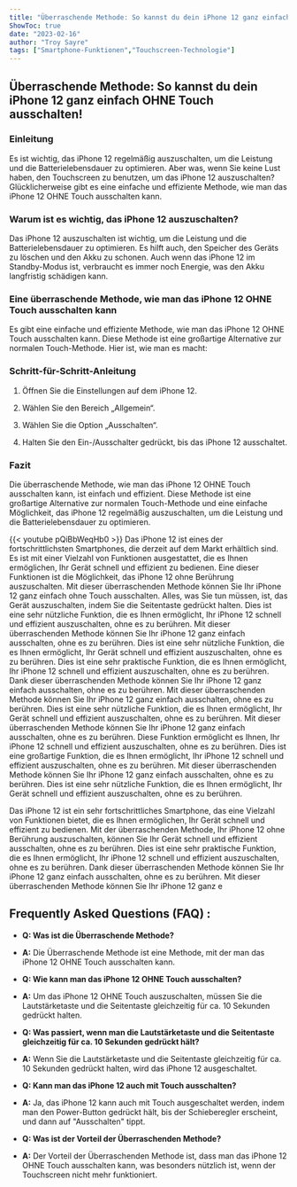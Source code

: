 ```yaml
---
title: "Überraschende Methode: So kannst du dein iPhone 12 ganz einfach OHNE Touch ausschalten!"
ShowToc: true 
date: "2023-02-16"
author: "Troy Sayre" 
tags: ["Smartphone-Funktionen","Touchscreen-Technologie"]
---
```

## Überraschende Methode: So kannst du dein iPhone 12 ganz einfach OHNE Touch ausschalten!

### Einleitung

Es ist wichtig, das iPhone 12 regelmäßig auszuschalten, um die Leistung und die Batterielebensdauer zu optimieren. Aber was, wenn Sie keine Lust haben, den Touchscreen zu benutzen, um das iPhone 12 auszuschalten? Glücklicherweise gibt es eine einfache und effiziente Methode, wie man das iPhone 12 OHNE Touch ausschalten kann.

### Warum ist es wichtig, das iPhone 12 auszuschalten?

Das iPhone 12 auszuschalten ist wichtig, um die Leistung und die Batterielebensdauer zu optimieren. Es hilft auch, den Speicher des Geräts zu löschen und den Akku zu schonen. Auch wenn das iPhone 12 im Standby-Modus ist, verbraucht es immer noch Energie, was den Akku langfristig schädigen kann.

### Eine überraschende Methode, wie man das iPhone 12 OHNE Touch ausschalten kann

Es gibt eine einfache und effiziente Methode, wie man das iPhone 12 OHNE Touch ausschalten kann. Diese Methode ist eine großartige Alternative zur normalen Touch-Methode. Hier ist, wie man es macht:

### Schritt-für-Schritt-Anleitung

1. Öffnen Sie die Einstellungen auf dem iPhone 12.

2. Wählen Sie den Bereich „Allgemein“.

3. Wählen Sie die Option „Ausschalten“.

4. Halten Sie den Ein-/Ausschalter gedrückt, bis das iPhone 12 ausschaltet.

### Fazit

Die überraschende Methode, wie man das iPhone 12 OHNE Touch ausschalten kann, ist einfach und effizient. Diese Methode ist eine großartige Alternative zur normalen Touch-Methode und eine einfache Möglichkeit, das iPhone 12 regelmäßig auszuschalten, um die Leistung und die Batterielebensdauer zu optimieren.

{{< youtube pQiBbWeqHb0 >}} 
Das iPhone 12 ist eines der fortschrittlichsten Smartphones, die derzeit auf dem Markt erhältlich sind. Es ist mit einer Vielzahl von Funktionen ausgestattet, die es Ihnen ermöglichen, Ihr Gerät schnell und effizient zu bedienen. Eine dieser Funktionen ist die Möglichkeit, das iPhone 12 ohne Berührung auszuschalten. Mit dieser überraschenden Methode können Sie Ihr iPhone 12 ganz einfach ohne Touch ausschalten. Alles, was Sie tun müssen, ist, das Gerät auszuschalten, indem Sie die Seitentaste gedrückt halten. Dies ist eine sehr nützliche Funktion, die es Ihnen ermöglicht, Ihr iPhone 12 schnell und effizient auszuschalten, ohne es zu berühren. Mit dieser überraschenden Methode können Sie Ihr iPhone 12 ganz einfach ausschalten, ohne es zu berühren. Dies ist eine sehr nützliche Funktion, die es Ihnen ermöglicht, Ihr Gerät schnell und effizient auszuschalten, ohne es zu berühren. Dies ist eine sehr praktische Funktion, die es Ihnen ermöglicht, Ihr iPhone 12 schnell und effizient auszuschalten, ohne es zu berühren. Dank dieser überraschenden Methode können Sie Ihr iPhone 12 ganz einfach ausschalten, ohne es zu berühren. Mit dieser überraschenden Methode können Sie Ihr iPhone 12 ganz einfach ausschalten, ohne es zu berühren. Dies ist eine sehr nützliche Funktion, die es Ihnen ermöglicht, Ihr Gerät schnell und effizient auszuschalten, ohne es zu berühren. Mit dieser überraschenden Methode können Sie Ihr iPhone 12 ganz einfach ausschalten, ohne es zu berühren. Diese Funktion ermöglicht es Ihnen, Ihr iPhone 12 schnell und effizient auszuschalten, ohne es zu berühren. Dies ist eine großartige Funktion, die es Ihnen ermöglicht, Ihr iPhone 12 schnell und effizient auszuschalten, ohne es zu berühren. Mit dieser überraschenden Methode können Sie Ihr iPhone 12 ganz einfach ausschalten, ohne es zu berühren. Dies ist eine sehr nützliche Funktion, die es Ihnen ermöglicht, Ihr Gerät schnell und effizient auszuschalten, ohne es zu berühren. 

Das iPhone 12 ist ein sehr fortschrittliches Smartphone, das eine Vielzahl von Funktionen bietet, die es Ihnen ermöglichen, Ihr Gerät schnell und effizient zu bedienen. Mit der überraschenden Methode, Ihr iPhone 12 ohne Berührung auszuschalten, können Sie Ihr Gerät schnell und effizient ausschalten, ohne es zu berühren. Dies ist eine sehr praktische Funktion, die es Ihnen ermöglicht, Ihr iPhone 12 schnell und effizient auszuschalten, ohne es zu berühren. Dank dieser überraschenden Methode können Sie Ihr iPhone 12 ganz einfach ausschalten, ohne es zu berühren. Mit dieser überraschenden Methode können Sie Ihr iPhone 12 ganz e

## Frequently Asked Questions (FAQ) :
- **Q: Was ist die Überraschende Methode?**
- **A:** Die Überraschende Methode ist eine Methode, mit der man das iPhone 12 OHNE Touch ausschalten kann.

- **Q: Wie kann man das iPhone 12 OHNE Touch ausschalten?**
- **A:** Um das iPhone 12 OHNE Touch auszuschalten, müssen Sie die Lautstärketaste und die Seitentaste gleichzeitig für ca. 10 Sekunden gedrückt halten.

- **Q: Was passiert, wenn man die Lautstärketaste und die Seitentaste gleichzeitig für ca. 10 Sekunden gedrückt hält?**
- **A:** Wenn Sie die Lautstärketaste und die Seitentaste gleichzeitig für ca. 10 Sekunden gedrückt halten, wird das iPhone 12 ausgeschaltet.

- **Q: Kann man das iPhone 12 auch mit Touch ausschalten?**
- **A:** Ja, das iPhone 12 kann auch mit Touch ausgeschaltet werden, indem man den Power-Button gedrückt hält, bis der Schieberegler erscheint, und dann auf "Ausschalten" tippt.

- **Q: Was ist der Vorteil der Überraschenden Methode?**
- **A:** Der Vorteil der Überraschenden Methode ist, dass man das iPhone 12 OHNE Touch ausschalten kann, was besonders nützlich ist, wenn der Touchscreen nicht mehr funktioniert.


